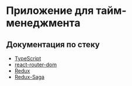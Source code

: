 # Приложение для тайм-менеджмента

## Документация по стеку

- [TypeScript](https://www.typescriptlang.org/)
- [react-router-dom](https://reacttraining.com/react-router/web/guides/quick-start)
- [Redux](https://redux.js.org/)
- [Redux-Saga](https://redux-saga.js.org/)
